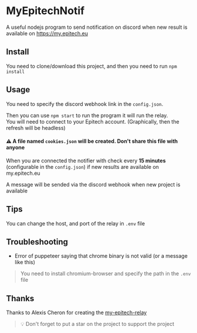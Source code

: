 # MyEpitechNotif

A useful nodejs program to send notification on discord when new result is available on https://my.epitech.eu

## Install

You need to clone/download this project, and then you need to run `npm install`

## Usage

You need to specify the discord webhook link in the `config.json`.

Then you can use `npm start` to run the program it will run the relay. <br>
You will need to connect to your Epitech account. (Graphically, then the refresh will be headless)

#### ⚠️ A file named `cookies.json` will be created. Don't share this file with anyone

When you are connected the notifier with check every **15 minutes** (configurable in the `config.json`) if new results are available on my.epitech.eu

A message will be sended via the discord webhook when new project is available

## Tips

You can change the host, and port of the relay in `.env` file

## Troubleshooting

- Error of puppeteer saying that chrome binary is not valid (or a message like this)
> You need to install chromium-browser and specify the path in the `.env` file

## Thanks

Thanks to Alexis Cheron for creating the [my-epitech-relay](https://github.com/norech/my-epitech-relay)

> :bulb: Don't forget to put a star on the project to support the project

